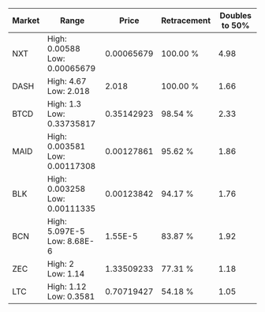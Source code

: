 | Market | Range | Price| Retracement | Doubles to 50% |
| --- | --- | --- | --- | --- |
| NXT | High: 0.00588<br />Low: 0.00065679 | 0.00065679 | 100.00 % | 4.98 |
| DASH | High: 4.67<br />Low: 2.018 | 2.018 | 100.00 % | 1.66 |
| BTCD | High: 1.3<br />Low: 0.33735817 | 0.35142923 | 98.54 % | 2.33 |
| MAID | High: 0.003581<br />Low: 0.00117308 | 0.00127861 | 95.62 % | 1.86 |
| BLK | High: 0.003258<br />Low: 0.00111335 | 0.00123842 | 94.17 % | 1.76 |
| BCN | High: 5.097E-5<br />Low: 8.68E-6 | 1.55E-5 | 83.87 % | 1.92 |
| ZEC | High: 2<br />Low: 1.14 | 1.33509233 | 77.31 % | 1.18 |
| LTC | High: 1.12<br />Low: 0.3581 | 0.70719427 | 54.18 % | 1.05 |
